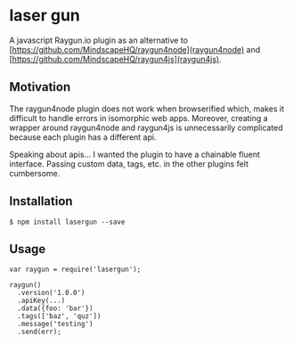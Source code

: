 laser gun
==========

A javascript Raygun.io plugin as an alternative to [https://github.com/MindscapeHQ/raygun4node](raygun4node) and [https://github.com/MindscapeHQ/raygun4js](raygun4js).

Motivation
----------

The raygun4node plugin does not work when browserified which, makes it difficult to handle errors in isomorphic web apps.
Moreover, creating a wrapper around raygun4node and raygun4js is unnecessarily complicated because each plugin has a different api.

Speaking about apis… I wanted the plugin to have a chainable fluent interface.
Passing custom data, tags, etc. in the other plugins felt cumbersome.

Installation
------------

    $ npm install lasergun --save

Usage
-----

    var raygun = require('lasergun');

    raygun()
      .version('1.0.0')
      .apiKey(...)
      .data({foo: 'bar'})
      .tags(['baz', 'quz'])
      .message('testing')
      .send(err);
